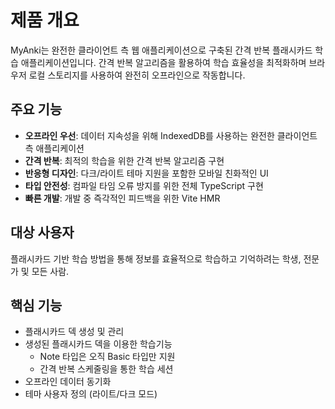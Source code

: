 # 제품 개요

MyAnki는 완전한 클라이언트 측 웹 애플리케이션으로 구축된 간격 반복 플래시카드 학습 애플리케이션입니다. 간격 반복 알고리즘을 활용하여 학습 효율성을 최적화하며 브라우저 로컬 스토리지를 사용하여 완전히 오프라인으로 작동합니다.

## 주요 기능

- **오프라인 우선**: 데이터 지속성을 위해 IndexedDB를 사용하는 완전한 클라이언트 측 애플리케이션
- **간격 반복**: 최적의 학습을 위한 간격 반복 알고리즘 구현
- **반응형 디자인**: 다크/라이트 테마 지원을 포함한 모바일 친화적인 UI
- **타입 안전성**: 컴파일 타임 오류 방지를 위한 전체 TypeScript 구현
- **빠른 개발**: 개발 중 즉각적인 피드백을 위한 Vite HMR

## 대상 사용자

플래시카드 기반 학습 방법을 통해 정보를 효율적으로 학습하고 기억하려는 학생, 전문가 및 모든 사람.

## 핵심 기능

- 플래시카드 덱 생성 및 관리
- 생성된 플래시카드 덱을 이용한 학습기능
    - Note 타입은 오직 Basic 타입만 지원
    - 간격 반복 스케줄링을 통한 학습 세션
- 오프라인 데이터 동기화
- 테마 사용자 정의 (라이트/다크 모드)